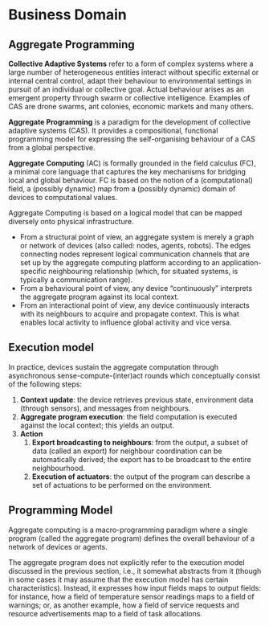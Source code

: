 # Business Domain

## Aggregate Programming

**Collective Adaptive Systems** refer to a form of complex systems where a large number of heterogeneous entities interact without specific external or internal central control, adapt their behaviour to environmental settings in pursuit of an individual or collective goal. Actual behaviour arises as an emergent property through swarm or collective intelligence.
Examples of CAS are drone swarms, ant colonies, economic markets and many others.

**Aggregate Programming** is a paradigm for the development of collective adaptive systems (CAS). It provides a compositional, functional programming model for expressing the self-organising behaviour of a CAS from a global perspective.

**Aggregate Computing** (AC) is formally grounded in the field calculus (FC), a minimal core language that captures the key mechanisms for bridging local and global behaviour. FC is based on the notion of a (computational) field, a (possibly dynamic) map from a (possibly dynamic) domain of devices to computational values.

Aggregate Computing is based on a logical model that can be mapped diversely onto physical infrastructure.

* From a structural point of view, an aggregate system is merely a graph or network of devices (also called: nodes, agents, robots). The edges connecting nodes represent logical communication channels that are set up by the aggregate computing platform according to an application-specific neighbouring relationship (which, for situated systems, is typically a communication range).
* From a behavioural point of view, any device “continuously” interprets the aggregate program against its local context.
* From an interactional point of view, any device continuously interacts with its neighbours to acquire and propagate context. This is what enables local activity to influence global activity and vice versa.

## Execution model

In practice, devices sustain the aggregate computation through asynchronous sense-compute-(inter)act rounds which conceptually consist of the following steps:

1. **Context update**: the device retrieves previous state, environment data (through sensors), and messages from neighbours.
2. **Aggregate program execution**: the field computation is executed against the local context; this yields an output.
3. **Action**
    1. **Export broadcasting to neighbours**: from the output, a subset of data (called an export) for neighbour coordination can be automatically derived; the export has to be broadcast to the entire neighbourhood.
    2. **Execution of actuators**: the output of the program can describe a set of actuations to be performed on the environment.

## Programming Model

Aggregate computing is a macro-programming paradigm where a single program (called the aggregate program) defines the overall behaviour of a network of devices or agents.

The aggregate program does not explicitly refer to the execution model discussed in the previous section, i.e., it somewhat abstracts from it (though in some cases it may assume that the execution model has certain characteristics). Instead, it expresses how input fields maps to output fields: for instance, how a field of temperature sensor readings maps to a field of warnings; or, as another example, how a field of service requests and resource advertisements map to a field of task allocations.